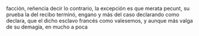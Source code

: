 facción, reñencia decir lo contrario, la excepción es que merata pecunt, su prueba la del recibo terminó, engano y más del caso declarando como declara, que el dicho esclavo francés como valesemos, y aunque más valga de su demagía, en mucho a poca